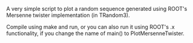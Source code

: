 A very simple script to plot a random sequence generated using ROOT's Mersenne twister implementation (in TRandom3).

Compile using make and run, or you can also run it using ROOT's .x functionality, if you change the name of main() to PlotMersenneTwister.
